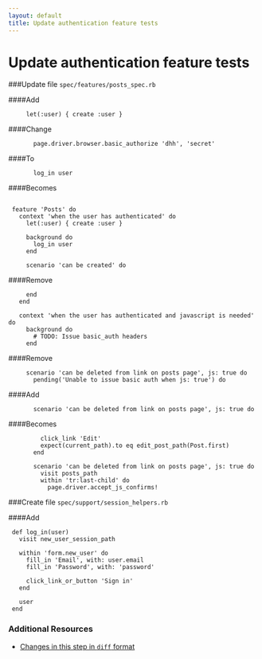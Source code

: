 ```yaml
---
layout: default
title: Update authentication feature tests
---
```


<h1 id="main">Update authentication feature tests</h1>


###Update file `spec/features/posts_spec.rb`

####Add
```
     let(:user) { create :user }
```


####Change
```
       page.driver.browser.basic_authorize 'dhh', 'secret'
```


####To
```
       log_in user
```


####Becomes
```
 
 feature 'Posts' do
   context 'when the user has authenticated' do
     let(:user) { create :user }
 
     background do
       log_in user
     end
 
     scenario 'can be created' do

```


####Remove
```
     end
   end
 
   context 'when the user has authenticated and javascript is needed' do
     background do
       # TODO: Issue basic_auth headers
     end
```


####Remove
```
     scenario 'can be deleted from link on posts page', js: true do
       pending('Unable to issue basic auth when js: true') do
```


####Add
```
       scenario 'can be deleted from link on posts page', js: true do
```


####Becomes
```
         click_link 'Edit'
         expect(current_path).to eq edit_post_path(Post.first)
       end
 
       scenario 'can be deleted from link on posts page', js: true do
         visit posts_path
         within 'tr:last-child' do
           page.driver.accept_js_confirms!

```


###Create file `spec/support/session_helpers.rb`

####Add
```
 def log_in(user)
   visit new_user_session_path
 
   within 'form.new_user' do
     fill_in 'Email', with: user.email
     fill_in 'Password', with: 'password'
 
     click_link_or_button 'Sign in'
   end
 
   user
 end
```



### Additional Resources

* [Changes in this step in `diff` format](https://github.com/software-academy/devise_bdd/commit/752ca264bd674b2c70abd3cd832a4c1a06d24964)

